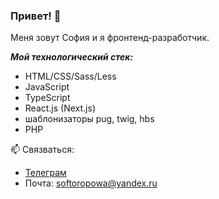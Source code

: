 ### Привет! 👋
Меня зовут София и я фронтенд-разработчик.

***Мой технологический стек:***
* HTML/CSS/Sass/Less
* JavaScript
* TypeScript
* React.js (Next.js)
* шаблонизаторы pug, twig, hbs
* PHP

📫 Связваться:
* [Телеграм](https://t.me/Sonyator)
* Почта: softoropowa@yandex.ru
